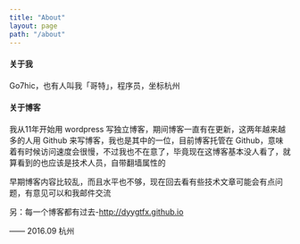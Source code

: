 ```yaml
---
title: "About"
layout: page
path: "/about"
---
```



#### 关于我

Go7hic，也有人叫我「哥特」，程序员，坐标杭州

#### 关于博客

我从11年开始用 wordpress 写独立博客，期间博客一直有在更新，这两年越来越多的人用 Github 来写博客，我也是其中的一位，目前博客托管在 Github，意味着有时候访问速度会很慢，不过我也不在意了，毕竟现在这博客基本没人看了，就算看到的也应该是技术人员，自带翻墙属性的


早期博客内容比较乱，而且水平也不够，现在回去看有些技术文章可能会有点问题，有意见可以和我邮件交流

另：每一个博客都有过去-http://dyygtfx.github.io



—— 2016.09 杭州